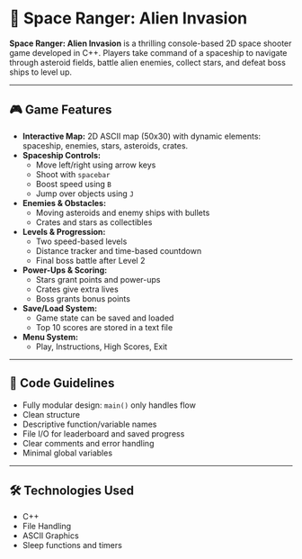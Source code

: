 # 🚀 Space Ranger: Alien Invasion

**Space Ranger: Alien Invasion** is a thrilling console-based 2D space shooter game developed in C++. Players take command of a spaceship to navigate through asteroid fields, battle alien enemies, collect stars, and defeat boss ships to level up.

---

## 🎮 Game Features

- **Interactive Map:** 2D ASCII map (50x30) with dynamic elements: spaceship, enemies, stars, asteroids, crates.
- **Spaceship Controls:**
  - Move left/right using arrow keys
  - Shoot with `spacebar`
  - Boost speed using `B`
  - Jump over objects using `J`
- **Enemies & Obstacles:**
  - Moving asteroids and enemy ships with bullets
  - Crates and stars as collectibles
- **Levels & Progression:**
  - Two speed-based levels
  - Distance tracker and time-based countdown
  - Final boss battle after Level 2
- **Power-Ups & Scoring:**
  - Stars grant points and power-ups
  - Crates give extra lives
  - Boss grants bonus points
- **Save/Load System:**
  - Game state can be saved and loaded
  - Top 10 scores are stored in a text file
- **Menu System:**
  - Play, Instructions, High Scores, Exit

---

## 🧠 Code Guidelines

- Fully modular design: `main()` only handles flow
- Clean structure
- Descriptive function/variable names
- File I/O for leaderboard and saved progress
- Clear comments and error handling
- Minimal global variables

---

## 🛠️ Technologies Used

- C++
- File Handling
- ASCII Graphics
- Sleep functions and timers

